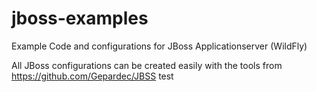 jboss-examples
==============

Example Code and configurations for JBoss Applicationserver (WildFly)

All JBoss configurations can be created easily with the tools from https://github.com/Gepardec/JBSS
test